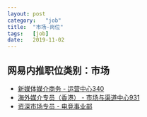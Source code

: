 ```yaml
---
layout:	post
category:	"job"
title:	"市场-岗位"
tags:	[job]
date:	2019-11-02
---
```

## 网易内推职位类别：市场
- [新媒体媒介商务 - 运营中心340](http://mobile.bole.netease.com/bole/boleDetail?id=18491&employeeId=346f03c3cda5f04c&key=all)
- [海外媒介专员（香港） - 市场与渠道中心931](http://mobile.bole.netease.com/bole/boleDetail?id=16853&employeeId=346f03c3cda5f04c&key=all)
- [资深市场专员 - 电竞事业部](http://mobile.bole.netease.com/bole/boleDetail?id=18268&employeeId=346f03c3cda5f04c&key=all)
